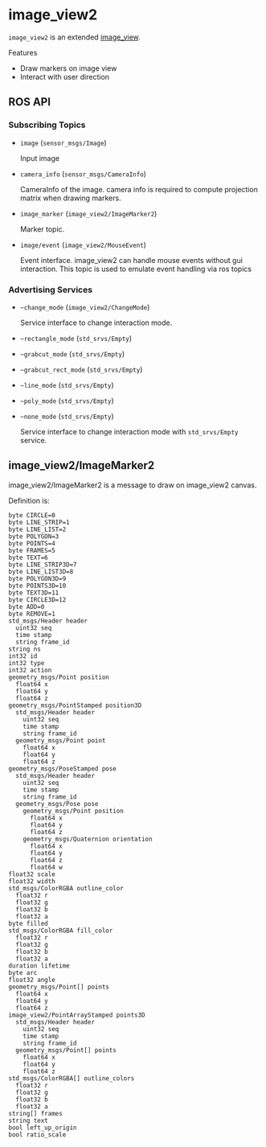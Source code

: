 image_view2
==========
`image_view2` is an extended [image_view](http://ros.org/wiki/image_view).

Features
* Draw markers on image view
* Interact with user direction

ROS API
-------

### Subscribing Topics
* `image` (`sensor_msgs/Image`)

  Input image
* `camera_info` (`sensor_msgs/CameraInfo`)

  CameraInfo of the image. camera info is required to compute projection matrix
  when drawing markers.
* `image_marker` (`image_view2/ImageMarker2`)

  Marker topic.
* `image/event` (`image_view2/MouseEvent`)

  Event interface. image_view2 can handle mouse events without gui interaction.
  This topic is used to emulate event handling via ros topics

### Advertising Services
* `~change_mode` (`image_view2/ChangeMode`)

  Service interface to change interaction mode.
* `~rectangle_mode` (`std_srvs/Empty`)
* `~grabcut_mode` (`std_srvs/Empty`)
* `~grabcut_rect_mode` (`std_srvs/Empty`)
* `~line_mode` (`std_srvs/Empty`)
* `~poly_mode` (`std_srvs/Empty`)
* `~none_mode` (`std_srvs/Empty`)

  Service interface to change interaction mode with `std_srvs/Empty` service.

image_view2/ImageMarker2
-----------------------
image_view2/ImageMarker2 is a message to draw on image_view2 canvas.

Definition is:
```
byte CIRCLE=0
byte LINE_STRIP=1
byte LINE_LIST=2
byte POLYGON=3
byte POINTS=4
byte FRAMES=5
byte TEXT=6
byte LINE_STRIP3D=7
byte LINE_LIST3D=8
byte POLYGON3D=9
byte POINTS3D=10
byte TEXT3D=11
byte CIRCLE3D=12
byte ADD=0
byte REMOVE=1
std_msgs/Header header
  uint32 seq
  time stamp
  string frame_id
string ns
int32 id
int32 type
int32 action
geometry_msgs/Point position
  float64 x
  float64 y
  float64 z
geometry_msgs/PointStamped position3D
  std_msgs/Header header
    uint32 seq
    time stamp
    string frame_id
  geometry_msgs/Point point
    float64 x
    float64 y
    float64 z
geometry_msgs/PoseStamped pose
  std_msgs/Header header
    uint32 seq
    time stamp
    string frame_id
  geometry_msgs/Pose pose
    geometry_msgs/Point position
      float64 x
      float64 y
      float64 z
    geometry_msgs/Quaternion orientation
      float64 x
      float64 y
      float64 z
      float64 w
float32 scale
float32 width
std_msgs/ColorRGBA outline_color
  float32 r
  float32 g
  float32 b
  float32 a
byte filled
std_msgs/ColorRGBA fill_color
  float32 r
  float32 g
  float32 b
  float32 a
duration lifetime
byte arc
float32 angle
geometry_msgs/Point[] points
  float64 x
  float64 y
  float64 z
image_view2/PointArrayStamped points3D
  std_msgs/Header header
    uint32 seq
    time stamp
    string frame_id
  geometry_msgs/Point[] points
    float64 x
    float64 y
    float64 z
std_msgs/ColorRGBA[] outline_colors
  float32 r
  float32 g
  float32 b
  float32 a
string[] frames
string text
bool left_up_origin
bool ratio_scale
```
